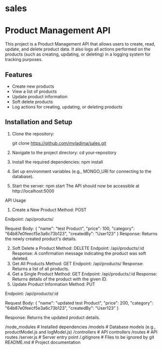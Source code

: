 # sales

# Product Management API

This project is a Product Management API that allows users to create, read, update, and delete product data. It also logs all actions performed on the products (such as creating, updating, or deleting) in a logging system for tracking purposes.

## Features

- Create new products
- View a list of products
- Update product information
- Soft delete products
- Log actions for creating, updating, or deleting products

## Installation and Setup

1. Clone the repository:

   git clone https://github.com/myladima/sales.git

2. Navigate to the project directory:
    cd your-repository

3. Install the required dependencies:
    npm install

4. Set up environment variables (e.g., MONGO_URI for connecting to the database).

5. Start the server:
    npm start
    The API should now be accessible at http://localhost:5000


API Usage
1. Create a New Product
Method: POST

Endpoint: /api/products/

Request Body:
{
  "name": "test Product",
  "price": 100,
  "category": "64b87e0feecf5e3a6c73b123",
  "createdBy": "User123"
}
Response: Returns the newly created product's details.

2. Soft Delete a Product
Method: DELETE
Endpoint: /api/products/:id
Response: A confirmation message indicating the product was soft deleted.
3. Get All Products
Method: GET
Endpoint: /api/products/
Response: Returns a list of all products.
4. Get a Single Product
Method: GET
Endpoint: /api/products/:id
Response: Returns details of the product with the given ID.
5. Update Product Information
Method: PUT

Endpoint: /api/products/:id

Request Body:
{
  "name": "updated test Product",
  "price": 200,
  "category": "64b87e0feecf5e3a6c73b123",
  "createdBy": "User123"
}

Response: Returns the updated product details.


/node_modules       # Installed dependencies
/models             # Database models (e.g., productModel.js and logModel.js)
/controllers        # API controllers
/routes             # API routes
/server.js          # Server entry point
/.gitignore         # Files to be ignored by git
README.md           # Project documentation



